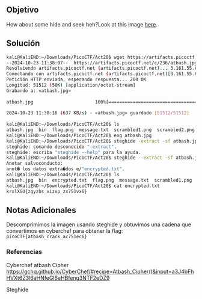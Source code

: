 ## Objetivo
How about some hide and seek heh?Look at this image [here](https://artifacts.picoctf.net/c/236/atbash.jpg).
## Solución
```bash
kali@KaliEND:~/Downloads/PicoCTF/Act20$ wget https://artifacts.picoctf.net/c/236/atbash.jpg  
--2024-10-23 11:38:07--  https://artifacts.picoctf.net/c/236/atbash.jpg  
Resolviendo artifacts.picoctf.net (artifacts.picoctf.net)... 3.161.55.61, 3.161.55.100, 3.161.55.64, ...  
Conectando con artifacts.picoctf.net (artifacts.picoctf.net)[3.161.55.61]:443... conectado.  
Petición HTTP enviada, esperando respuesta... 200 OK  
Longitud: 51512 (50K) [application/octet-stream]  
Grabando a: «atbash.jpg»  
  
atbash.jpg                       100%[========================================================>]  50,30K  --.-KB/s    en 0,08s      
  
2024-10-23 11:38:16 (637 KB/s) - «atbash.jpg» guardado [51512/51512]  
  
kali@KaliEND:~/Downloads/PicoCTF/Act20$ ls  
atbash.jpg  bin  flag.png  message.txt  scrambled1.png  scrambled2.png  script.py  values  
kali@KaliEND:~/Downloads/PicoCTF/Act20$ eog atbash.jpg
kali@KaliEND:~/Downloads/PicoCTF/Act20$ steghide -extract -sf atbash.jpg    
steghide: comando desconocido "-extract".  
steghide: escriba "steghide --help" para la ayuda.  
kali@KaliEND:~/Downloads/PicoCTF/Act20$ steghide --extract -sf atbash.jpg    
Anotar salvoconducto:    
anot� los datos extra�dos e/"encrypted.txt".  
kali@KaliEND:~/Downloads/PicoCTF/Act20$ ls  
atbash.jpg  bin  encrypted.txt  flag.png  message.txt  scrambled1.png  scrambled2.png  script.py  values  
kali@KaliEND:~/Downloads/PicoCTF/Act20$ cat encrypted.txt    
krxlXGU{zgyzhs_xizxp_zx751vx6}
```
## Notas Adicionales
Descomprimimos la imagen usando steghide y obtuvimos una cadena que convertimos en cyberchef para obtener la flag:
`picoCTF{atbash_crack_ac751ec6}`
### Referencias
Cyberchef atbash Cipher
https://gchq.github.io/CyberChef/#recipe=Atbash_Cipher()&input=a3J4bFhHVXt6Z3l6aHNfeGl6eHBfeng3NTF2eDZ9

Steghide